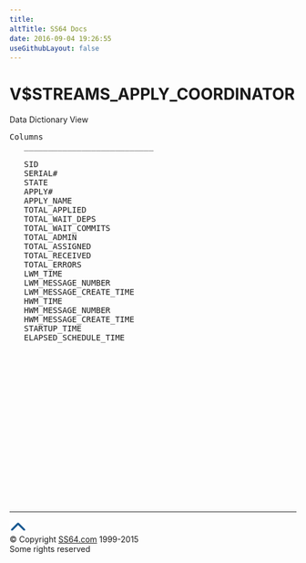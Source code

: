 ```yaml
---
title:
altTitle: SS64 Docs
date: 2016-09-04 19:26:55
useGithubLayout: false
---
```

<!-- #BeginLibraryItem "/Library/head_orav.lbi" --><!-- #EndLibraryItem --><h1>V$STREAMS_APPLY_COORDINATOR </h1>  
 <p> Data Dictionary View </p> 
 
<pre>Columns
   ___________________________
 
   SID
   SERIAL#
   STATE
   APPLY#
   APPLY_NAME
   TOTAL_APPLIED
   TOTAL_WAIT_DEPS
   TOTAL_WAIT_COMMITS
   TOTAL_ADMIN
   TOTAL_ASSIGNED
   TOTAL_RECEIVED
   TOTAL_ERRORS
   LWM_TIME
   LWM_MESSAGE_NUMBER
   LWM_MESSAGE_CREATE_TIME
   HWM_TIME
   HWM_MESSAGE_NUMBER
   HWM_MESSAGE_CREATE_TIME
   STARTUP_TIME
   ELAPSED_SCHEDULE_TIME

</pre>
<p><b></b></p><!-- #BeginLibraryItem "/Library/foot_orad.lbi" --><p>
<!-- oracle-footer -->
<ins class="adsbygoogle" style="display:inline-block;width:300px;height:250px" data-ad-client="ca-pub-6140977852749469" data-ad-slot="4275490898"></ins>
<script>
(adsbygoogle = window.adsbygoogle || []).push({});
</script></p>
<hr>
<div id="bl" class="footer"><a href="V$STREAMS_APPLY_COORDINATOR.html#"><img src="../images/top.png" width="30" height="22" alt="Back to the Top"></a></div>
<div id="br" class="footer, tagline">© Copyright <a href="http://ss64.com/">SS64.com</a> 1999-2015<br>
Some rights reserved</div>
<!-- #EndLibraryItem -->

